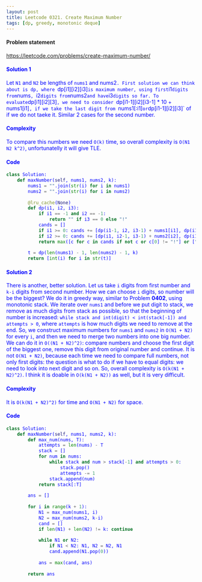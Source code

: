 ```yaml
---
layout: post
title: Leetcode 0321. Create Maximum Number
tags: [dp, greedy, monotonic deque]
---
```


#### Problem statement

<a href="https://leetcode.com/problems/create-maximum-number/"> <font color = blue>https://leetcode.com/problems/create-maximum-number/

#### Solution 1
Let `N1` and `N2` be lengths of `nums1` and nums2`. First solution we can think about is dp, where `dp[i1][i2][i3]` is maximum number, using first `i1` digits from `nums`, `i2` digits from `nums2` and have `i3` digits so far. To evaluate `dp[i1][i2][3]`, we need to consider `dp[i1-1][i2][i3-1] * 10 + nums1[i1]`, if we take the last digit from `nums1[:i1]` or `dp[i1-1][i2][i3]` of if we do not taeke it. Similar 2 cases for the second number.

#### Complexity
To compare this numbers we need `O(k)` time, so overall complexity is `O(N1 N2 k^2)`, unfortunatelly it will give TLE.

#### Code
```python
class Solution:
    def maxNumber(self, nums1, nums2, k):
        nums1 = "".join(str(i) for i in nums1)
        nums2 = "".join(str(i) for i in nums2)
        
        @lru_cache(None)
        def dp(i1, i2, i3):
            if i1 == -1 and i2 == -1:
                return "" if i3 == 0 else "!"
            cands = []     
            if i1 >= 0: cands += [dp(i1-1, i2, i3-1) + nums1[i1], dp(i1-1, i2, i3)]
            if i2 >= 0: cands += [dp(i1, i2-1, i3-1) + nums2[i2], dp(i1, i2-1, i3)]
            return max([c for c in cands if not c or c[0] != "!"] or ["!"])
        
        t = dp(len(nums1) - 1, len(nums2) - 1, k)
        return [int(i) for i in str(t)]
```


#### Solution 2
There is another, better solution. Let us take `i` digits from first number and `k-i` digits from second number. How we can choose `i` digits, so number will be the biggest? We do it in greedy way, similar to Problem **0402**, using monotonic stack. We iterate over `nums1` and before we put digit to stack, we remove as much digits from stack as possible, so that the beginning of number is increased: `while stack and int(digit) < int(stack[-1]) and attempts > 0`, where `attempts` is how much digits we need to remove at the end. So, we construct maximum numbers for `nums1` and `nums2` in `O(N1 + N2)` for every `i`, and then we need to merge two numbers into one big number. We can do it in `O((N1 + N2)^2)`: compare numbers and choose the first digit of the biggest one, remove this digit from original number and continue. It is not `O(N1 + N2)`, because each time we need to compare full numbers, not only first digits: the question is what to do if we have to equal digits: we need to look into next digit and so on. So, overall complexity is `O(k(N1 + N2)^2)`. I think it is doable in `O(k(N1 + N2))` as well, but it is very difficult.

#### Complexity
It is `O(k(N1 + N2)^2)` for time and `O(N1 + N2)` for space.

#### Code
```python
class Solution:
    def maxNumber(self, nums1, nums2, k):
        def max_num(nums, T):
            attempts = len(nums) - T
            stack = []
            for num in nums:
                while stack and num > stack[-1] and attempts > 0:
                    stack.pop()
                    attempts -= 1
                stack.append(num)
            return stack[:T]
        
        ans = []
        
        for i in range(k + 1):
            N1 = max_num(nums1, i)
            N2 = max_num(nums2, k-i)
            cand = []
            if len(N1) + len(N2) != k: continue
            
            while N1 or N2:
                if N1 < N2: N1, N2 = N2, N1
                cand.append(N1.pop(0))
            
            ans = max(cand, ans)
            
        return ans
```
